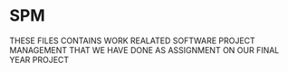 # SPM

THESE FILES CONTAINS WORK REALATED SOFTWARE PROJECT MANAGEMENT THAT WE HAVE DONE AS ASSIGNMENT ON OUR FINAL YEAR PROJECT  
